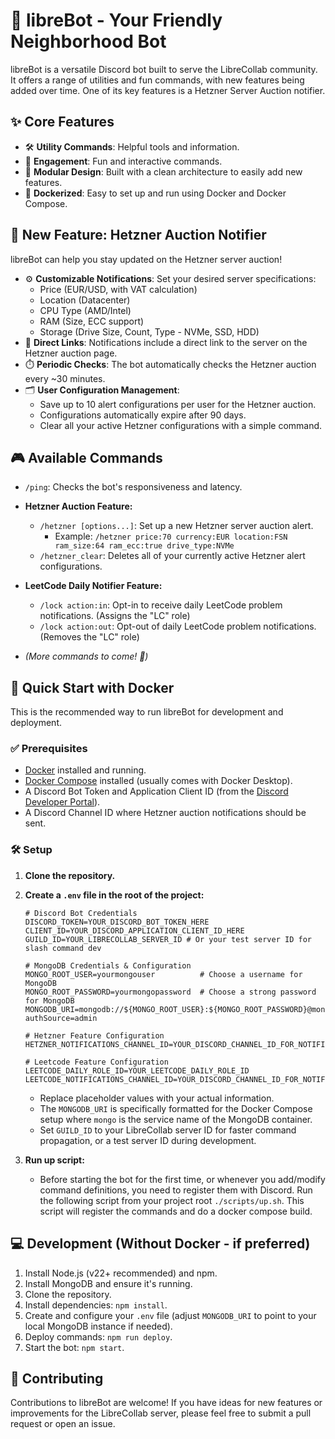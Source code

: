 # 🤖 libreBot - Your Friendly Neighborhood Bot

libreBot is a versatile Discord bot built to serve the LibreCollab community. It offers a range of utilities and fun commands, with new features being added over time. One of its key features is a Hetzner Server Auction notifier.

## ✨ Core Features

*   🛠️ **Utility Commands**: Helpful tools and information.
*   🎉 **Engagement**: Fun and interactive commands.
*   🧱 **Modular Design**: Built with a clean architecture to easily add new features.
*   🐳 **Dockerized**: Easy to set up and run using Docker and Docker Compose.

## 📡 New Feature: Hetzner Auction Notifier

libreBot can help you stay updated on the Hetzner server auction!
*   ⚙️ **Customizable Notifications**: Set your desired server specifications:
    *   Price (EUR/USD, with VAT calculation)
    *   Location (Datacenter)
    *   CPU Type (AMD/Intel)
    *   RAM (Size, ECC support)
    *   Storage (Drive Size, Count, Type - NVMe, SSD, HDD)
*   🔗 **Direct Links**: Notifications include a direct link to the server on the Hetzner auction page.
*   ⏱️ **Periodic Checks**: The bot automatically checks the Hetzner auction every ~30 minutes.
*   🗂️ **User Configuration Management**:
    *   Save up to 10 alert configurations per user for the Hetzner auction.
    *   Configurations automatically expire after 90 days.
    *   Clear all your active Hetzner configurations with a simple command.

## 🎮 Available Commands

*   `/ping`: Checks the bot's responsiveness and latency.

*   **Hetzner Auction Feature:**
    *   `/hetzner [options...]`: Set up a new Hetzner server auction alert.
        *   Example: `/hetzner price:70 currency:EUR location:FSN ram_size:64 ram_ecc:true drive_type:NVMe`
    *   `/hetzner_clear`: Deletes all of your currently active Hetzner alert configurations.

*   **LeetCode Daily Notifier Feature:**
    *   `/lock action:in`: Opt-in to receive daily LeetCode problem notifications. (Assigns the "LC" role)
    *   `/lock action:out`: Opt-out of daily LeetCode problem notifications. (Removes the "LC" role)

*   *(More commands to come! 🚀)*


## 🐳 Quick Start with Docker

This is the recommended way to run libreBot for development and deployment.

### ✅ Prerequisites

*   [Docker](https://www.docker.com/get-started) installed and running.
*   [Docker Compose](https://docs.docker.com/compose/install/) installed (usually comes with Docker Desktop).
*   A Discord Bot Token and Application Client ID (from the [Discord Developer Portal](https://discord.com/developers/applications)).
*   A Discord Channel ID where Hetzner auction notifications should be sent.

### 🛠️ Setup

1.  **Clone the repository.**

2.  **Create a `.env` file in the root of the project:**
    ```env
    # Discord Bot Credentials
    DISCORD_TOKEN=YOUR_DISCORD_BOT_TOKEN_HERE
    CLIENT_ID=YOUR_DISCORD_APPLICATION_CLIENT_ID_HERE
    GUILD_ID=YOUR_LIBRECOLLAB_SERVER_ID # Or your test server ID for slash command dev

    # MongoDB Credentials & Configuration
    MONGO_ROOT_USER=yourmongouser          # Choose a username for MongoDB
    MONGO_ROOT_PASSWORD=yourmongopassword  # Choose a strong password for MongoDB
    MONGODB_URI=mongodb://${MONGO_ROOT_USER}:${MONGO_ROOT_PASSWORD}@mongo:27017/hetzner_alerts_db?authSource=admin

    # Hetzner Feature Configuration
    HETZNER_NOTIFICATIONS_CHANNEL_ID=YOUR_DISCORD_CHANNEL_ID_FOR_NOTIFICATIONS

    # Leetcode Feature Configuration
    LEETCODE_DAILY_ROLE_ID=YOUR_LEETCODE_DAILY_ROLE_ID
    LEETCODE_NOTIFICATIONS_CHANNEL_ID=YOUR_DISCORD_CHANNEL_ID_FOR_NOTIFICATIONS
    ```
    *   Replace placeholder values with your actual information.
    *   The `MONGODB_URI` is specifically formatted for the Docker Compose setup where `mongo` is the service name of the MongoDB container.
    *   Set `GUILD_ID` to your LibreCollab server ID for faster command propagation, or a test server ID during development.

3.  **Run up script:**
    - Before starting the bot for the first time, or whenever you add/modify command definitions, you need to register them with Discord. Run the following script from your project root `./scripts/up.sh`. This script will register the commands and do a docker compose build.

## 💻 Development (Without Docker - if preferred)

1.  Install Node.js (v22+ recommended) and npm.
2.  Install MongoDB and ensure it's running.
3.  Clone the repository.
4.  Install dependencies: `npm install`.
5.  Create and configure your `.env` file (adjust `MONGODB_URI` to point to your local MongoDB instance if needed).
6.  Deploy commands: `npm run deploy`.
7.  Start the bot: `npm start`.

## 🤝 Contributing

Contributions to libreBot are welcome! If you have ideas for new features or improvements for the LibreCollab server, please feel free to submit a pull request or open an issue.
